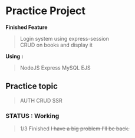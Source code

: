 # Practice Project
**Finished Feature**    
  > Login system using express-session  
  > CRUD on books and display it  

  **Using :**
  > NodeJS
  > Express
  > MySQL
  > EJS

## Practice topic
  > AUTH
  > CRUD 
  > SSR


### STATUS : Working 
  > 1/3 Finished
  > ~~I have a big problem I'll be back.~~

